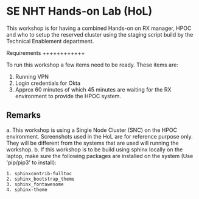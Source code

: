 SE NHT Hands-on Lab (HoL)
=========================

This workshop is for having a combined Hands-on on RX manager, HPOC and who to setup the reserved cluster using the staging script build by the Technical Enablement department.

Requirements
++++++++++++

To run this workshop a few items need to be ready. These items are:

1. Running VPN
2. Login credentials for Okta
3. Approx 60 minutes of which 45 minutes are waiting for the RX environment to provide the HPOC system.


Remarks
-------

a. This workshop is using a Single Node Cluster (SNC) on the HPOC environment. Screenshots used in the HoL are for reference purpose only. They will be different from the systems that are used will running the workshop.
b. If this workshop is to be build using sphinx locally on the laptop, make sure the following packages are installed on the system (Use 'pip/pip3' to install):
	
	1. sphinxcontrib-fulltoc
	2. sphinx_bootstrap_theme
	3. sphinx_fontawesome
	4. sphinx-theme


